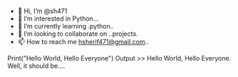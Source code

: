- 👋 Hi, I’m @sh471
- 👀 I’m interested in Python...
- 🌱 I’m currently learning .python..
- 💞️ I’m looking to collaborate on ..projects.
- 📫 How to reach me hsherif471@gmail.com..

<!---
sh471/sh471 is a ✨ special ✨ repository because its `README.md` (this file) appears on your GitHub profile.
You can click the Preview link to take a look at your changes.
--->
Print("Hello World, Hello Everyone")
Output >> Hello World, Hello Everyone. Well, it should be....


